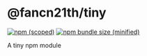 # @fancn21th/tiny

[![npm (scoped)](https://img.shields.io/npm/v/@fancn21th/tiny.svg)](https://github.com/fancn21th/tiny)
[![npm bundle size (minified)](https://img.shields.io/bundlephobia/min/@fancn21th/tiny.svg)](https://github.com/fancn21th/tiny)

A tiny npm module

